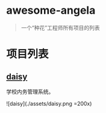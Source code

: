 # awesome-angela

> 一个“种花”工程师所有项目的列表


# 项目列表


## [daisy](https://github.com/angela-1/daisy)

学校内务管理系统。

![daisy](./assets/daisy.png =200x)
